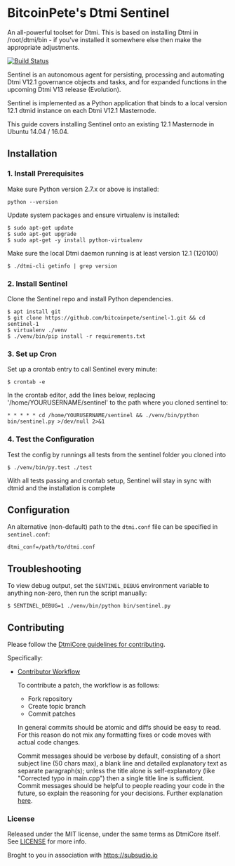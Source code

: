 # BitcoinPete's Dtmi Sentinel

An all-powerful toolset for Dtmi. This is based on installing Dtmi in /root/dtmi/bin - if you've installed it somewhere else then make the appropriate adjustments.

[![Build Status](https://travis-ci.org/dtmipay/sentinel.svg?branch=master)](https://travis-ci.org/dtmipay/sentinel)

Sentinel is an autonomous agent for persisting, processing and automating Dtmi V12.1 governance objects and tasks, and for expanded functions in the upcoming Dtmi V13 release (Evolution).

Sentinel is implemented as a Python application that binds to a local version 12.1 dtmid instance on each Dtmi V12.1 Masternode.

This guide covers installing Sentinel onto an existing 12.1 Masternode in Ubuntu 14.04 / 16.04.

## Installation

### 1. Install Prerequisites

Make sure Python version 2.7.x or above is installed:

    python --version

Update system packages and ensure virtualenv is installed:

    $ sudo apt-get update
    $ sudo apt-get upgrade
    $ sudo apt-get -y install python-virtualenv

Make sure the local Dtmi daemon running is at least version 12.1 (120100)

    $ ./dtmi-cli getinfo | grep version

### 2. Install Sentinel

Clone the Sentinel repo and install Python dependencies.

    $ apt install git
    $ git clone https://github.com/bitcoinpete/sentinel-1.git && cd sentinel-1
    $ virtualenv ./venv
    $ ./venv/bin/pip install -r requirements.txt

### 3. Set up Cron

Set up a crontab entry to call Sentinel every minute:

    $ crontab -e

In the crontab editor, add the lines below, replacing '/home/YOURUSERNAME/sentinel' to the path where you cloned sentinel to:

    * * * * * cd /home/YOURUSERNAME/sentinel && ./venv/bin/python bin/sentinel.py >/dev/null 2>&1

### 4. Test the Configuration

Test the config by runnings all tests from the sentinel folder you cloned into

    $ ./venv/bin/py.test ./test

With all tests passing and crontab setup, Sentinel will stay in sync with dtmid and the installation is complete

## Configuration

An alternative (non-default) path to the `dtmi.conf` file can be specified in `sentinel.conf`:

    dtmi_conf=/path/to/dtmi.conf

## Troubleshooting

To view debug output, set the `SENTINEL_DEBUG` environment variable to anything non-zero, then run the script manually:

    $ SENTINEL_DEBUG=1 ./venv/bin/python bin/sentinel.py

## Contributing

Please follow the [DtmiCore guidelines for contributing](https://github.com/dtmipay/dtmi/blob/v0.12.1.x/CONTRIBUTING.md).

Specifically:

* [Contributor Workflow](https://github.com/dtmipay/dtmi/blob/v0.12.1.x/CONTRIBUTING.md#contributor-workflow)

    To contribute a patch, the workflow is as follows:

    * Fork repository
    * Create topic branch
    * Commit patches

    In general commits should be atomic and diffs should be easy to read. For this reason do not mix any formatting fixes or code moves with actual code changes.

    Commit messages should be verbose by default, consisting of a short subject line (50 chars max), a blank line and detailed explanatory text as separate paragraph(s); unless the title alone is self-explanatory (like "Corrected typo in main.cpp") then a single title line is sufficient. Commit messages should be helpful to people reading your code in the future, so explain the reasoning for your decisions. Further explanation [here](http://chris.beams.io/posts/git-commit/).

### License

Released under the MIT license, under the same terms as DtmiCore itself. See [LICENSE](LICENSE) for more info.

Broght to you in association with https://subsudio.io
